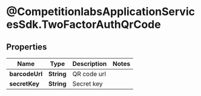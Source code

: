 # @CompetitionlabsApplicationServicesSdk.TwoFactorAuthQrCode

## Properties

Name | Type | Description | Notes
------------ | ------------- | ------------- | -------------
**barcodeUrl** | **String** | QR code url | 
**secretKey** | **String** | Secret key | 


